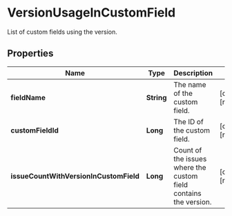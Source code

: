 

# VersionUsageInCustomField

List of custom fields using the version.

## Properties

| Name | Type | Description | Notes |
|------------ | ------------- | ------------- | -------------|
|**fieldName** | **String** | The name of the custom field. |  [optional] [readonly] |
|**customFieldId** | **Long** | The ID of the custom field. |  [optional] [readonly] |
|**issueCountWithVersionInCustomField** | **Long** | Count of the issues where the custom field contains the version. |  [optional] [readonly] |



